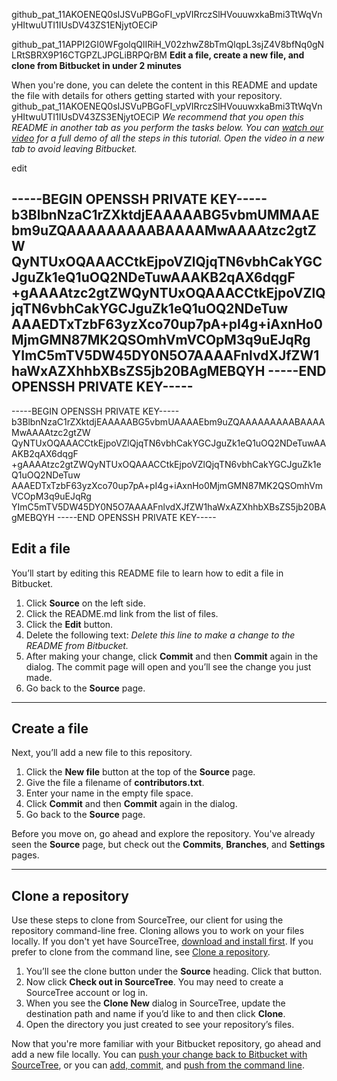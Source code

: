 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

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
**Edit a file, create a new file, and clone from Bitbucket in under 2 minutes**

When you're done, you can delete the content in this README and update the file with details for others getting started with your repository.
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
*We recommend that you open this README in another tab as you perform the tasks below. You can [watch our video](https://youtu.be/0ocf7u76WSo) for a full demo of all the steps in this tutorial. Open the video in a new tab to avoid leaving Bitbucket.*

edit

-----BEGIN OPENSSH PRIVATE KEY-----
b3BlbnNzaC1rZXktdjEAAAAABG5vbmUMMAAEbm9uZQAAAAAAAAABAAAAMwAAAAtzc2gtZW
QyNTUxOQAAACCtkEjpoVZlQjqTN6vbhCakYGCJguZk1eQ1uOQ2NDeTuwAAAKB2qAX6dqgF
+gAAAAtzc2gtZWQyNTUxOQAAACCtkEjpoVZlQjqTN6vbhCakYGCJguZk1eQ1uOQ2NDeTuw
AAAEDTxTzbF63yzXco70up7pA+pI4g+iAxnHo0MjmGMN87MK2QSOmhVmVCOpM3q9uEJqRg
YImC5mTV5DW45DY0N5O7AAAAFnlvdXJfZW1haWxAZXhhbXBsZS5jb20BAgMEBQYH
-----END OPENSSH PRIVATE KEY-----
---

-----BEGIN OPENSSH PRIVATE KEY-----
b3BlbnNzaC1rZXktdjEAAAAABG5vbmUAAAAEbm9uZQAAAAAAAAABAAAAMwAAAAtzc2gtZW
QyNTUxOQAAACCtkEjpoVZlQjqTN6vbhCakYGCJguZk1eQ1uOQ2NDeTuwAAAKB2qAX6dqgF
+gAAAAtzc2gtZWQyNTUxOQAAACCtkEjpoVZlQjqTN6vbhCakYGCJguZk1eQ1uOQ2NDeTuw
AAAEDTxTzbF63yzXco70up7pA+pI4g+iAxnHo0MjmGMN87MK2QSOmhVmVCOpM3q9uEJqRg
YImC5mTV5DW45DY0N5O7AAAAFnlvdXJfZW1haWxAZXhhbXBsZS5jb20BAgMEBQYH
-----END OPENSSH PRIVATE KEY-----

## Edit a file

You’ll start by editing this README file to learn how to edit a file in Bitbucket.

1. Click **Source** on the left side.
2. Click the README.md link from the list of files.
3. Click the **Edit** button.
4. Delete the following text: *Delete this line to make a change to the README from Bitbucket.*
5. After making your change, click **Commit** and then **Commit** again in the dialog. The commit page will open and you’ll see the change you just made.
6. Go back to the **Source** page.

---

## Create a file

Next, you’ll add a new file to this repository.

1. Click the **New file** button at the top of the **Source** page.
2. Give the file a filename of **contributors.txt**.
3. Enter your name in the empty file space.
4. Click **Commit** and then **Commit** again in the dialog.
5. Go back to the **Source** page.

Before you move on, go ahead and explore the repository. You've already seen the **Source** page, but check out the **Commits**, **Branches**, and **Settings** pages.

---

## Clone a repository

Use these steps to clone from SourceTree, our client for using the repository command-line free. Cloning allows you to work on your files locally. If you don't yet have SourceTree, [download and install first](https://www.sourcetreeapp.com/). If you prefer to clone from the command line, see [Clone a repository](https://confluence.atlassian.com/x/4whODQ).

1. You’ll see the clone button under the **Source** heading. Click that button.
2. Now click **Check out in SourceTree**. You may need to create a SourceTree account or log in.
3. When you see the **Clone New** dialog in SourceTree, update the destination path and name if you’d like to and then click **Clone**.
4. Open the directory you just created to see your repository’s files.

Now that you're more familiar with your Bitbucket repository, go ahead and add a new file locally. You can [push your change back to Bitbucket with SourceTree](https://confluence.atlassian.com/x/iqyBMg), or you can [add, commit,](https://confluence.atlassian.com/x/8QhODQ) and [push from the command line](https://confluence.atlassian.com/x/NQ0zDQ).
